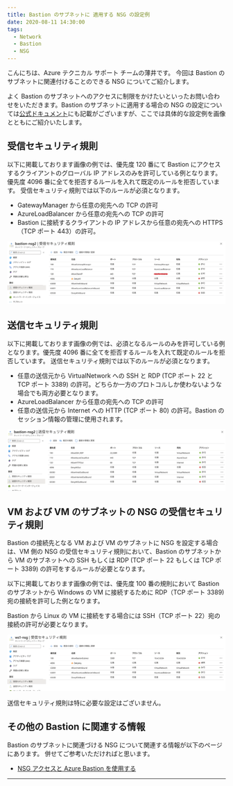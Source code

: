 ```yaml
---
title: Bastion のサブネットに 適用する NSG の設定例
date: 2020-08-11 14:30:00 
tags:
  - Network
  - Bastion
  - NSG
---
```


こんにちは、Azure テクニカル サポート チームの薄井です。
今回は Bastion のサブネットに関連付けることのできる NSG についてご紹介します。

よく Bastion のサブネットへのアクセスに制限をかけたいといったお問い合わせをいただきます。Bastion のサブネットに適用する場合の NSG の設定については[公式ドキュメント](https://docs.microsoft.com/ja-jp/azure/bastion/bastion-nsg)にも記載がございますが、ここでは具体的な設定例を画像とともにご紹介いたします。

<!-- more -->

## 受信セキュリティ規則
以下に掲載しております画像の例では、優先度 120 番にて Bastion にアクセスするクライアントのグローバル IP アドレスのみを許可している例となります。優先度 4096 番に全てを拒否するルールを入れて既定のルールを拒否しています。
受信セキュリティ規則では以下のルールが必須となります。
- GatewayManager から任意の宛先への TCP の許可
- AzureLoadBalancer から任意の宛先への TCP の許可
- Bastion に接続するクライアントの IP アドレスから任意の宛先への HTTPS（TCP ポート 443）の許可。

![image-title](./bastion-nsg/bastion_nsg_in.png)

## 送信セキュリティ規則
以下に掲載しております画像の例では、必須となるルールのみを許可している例となります。優先度 4096 番に全てを拒否するルールを入れて既定のルールを拒否しています。
送信セキュリティ規則では以下のルールが必須となります。
- 任意の送信元から VirtualNetwork への SSH と RDP (TCP ポート 22 と TCP ポート 3389) の許可。どちらか一方のプロトコルしか使わないような場合でも両方必要となります。
- AzureLoadBalancer から任意の宛先への TCP の許可
- 任意の送信元から Internet への HTTP (TCP ポート 80) の許可。Bastion のセッション情報の管理に使用されます。

![image-title](./bastion-nsg/bastion_nsg_out.png)

## VM および VM のサブネットの NSG の受信セキュリティ規則
Bastion の接続先となる VM および VM のサブネットに NSG を設定する場合は、VM 側の NSG の受信セキュリティ規則において、Bastion のサブネットから VM のサブネットへの SSH もしくは RDP (TCP ポート 22 もしくは TCP ポート 3389) の許可をするルールが必要となります。

以下に掲載しております画像の例では、優先度 100 番の規則において Bastion のサブネットから Windows の VM に接続するために RDP（TCP ポート 3389)  宛の接続を許可した例となります。

Bastion から Linux の VM に接続をする場合には SSH（TCP ポート 22）宛の接続の許可が必要となります。

![image-title](./bastion-nsg/vm_nsg_in.png)

送信セキュリティ規則は特に必要な設定はございません。

## その他の Bastion に関連する情報
Bastion のサブネットに関連づける NSG について関連する情報が以下のページにあります。
併せてご参考いただければと思います。

- [NSG アクセスと Azure Bastion を使用する](https://docs.microsoft.com/ja-jp/azure/bastion/bastion-nsg)

---